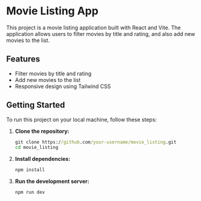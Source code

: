 # Movie Listing App

This project is a movie listing application built with React and Vite. The application allows users to filter movies by title and rating, and also add new movies to the list.

## Features

- Filter movies by title and rating
- Add new movies to the list
- Responsive design using Tailwind CSS

## Getting Started

To run this project on your local machine, follow these steps:

1. **Clone the repository:**

   ```cmd
   git clone https://github.com/your-username/movie_listing.git
   cd movie_listing
   ```

2. **Install dependencies:**

   ```cmd
   npm install
   ```

3. **Run the development server:**

   ```cmd
   npm run dev
   ```
